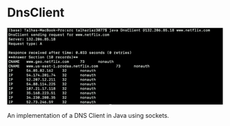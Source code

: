 # DnsClient

<img src="https://github.com/talha-riaz/DnsClient/blob/master/img/img1.png"/>

An implementation of a DNS Client in Java using sockets.
